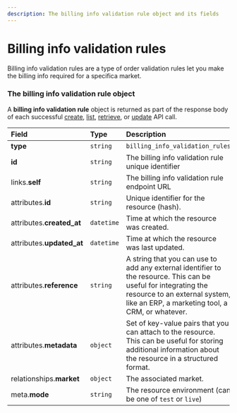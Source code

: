 ```yaml
---
description: The billing info validation rule object and its fields
---
```


# Billing info validation rules

Billing info validation rules are a type of order validation rules let you make the billing info required for a specifica market.


### The billing info validation rule object

A **billing info validation rule** object is returned as part of the response body of each successful
[create](https://docs.commercelayer.io/api/resources/billing_info_validation_rules/create_billing_info_validation_rule),
[list](https://docs.commercelayer.io/api/resources/billing_info_validation_rules/list_billing_info_validation_rules),
[retrieve](https://docs.commercelayer.io/api/resources/billing_info_validation_rules/retrieve_billing_info_validation_rule),
or [update](https://docs.commercelayer.io/api/resources/billing_info_validation_rules/update_billing_info_validation_rule) API call.

| Field | Type | Description |
| :--- | :--- | :--- |
| **type** | `string` | `billing_info_validation_rules` |
| **id** | `string` | The billing info validation rule unique identifier |
| links.**self** | `string` | The billing info validation rule endpoint URL |
| attributes.**id** | `string` | Unique identifier for the resource (hash). |
| attributes.**created_at** | `datetime` | Time at which the resource was created. |
| attributes.**updated_at** | `datetime` | Time at which the resource was last updated. |
| attributes.**reference** | `string` | A string that you can use to add any external identifier to the resource. This can be useful for integrating the resource to an external system, like an ERP, a marketing tool, a CRM, or whatever. |
| attributes.**metadata** | `object` | Set of key-value pairs that you can attach to the resource. This can be useful for storing additional information about the resource in a structured format. |
| relationships.**market** | `object` | The associated market. |
| meta.**mode** | `string` | The resource environment \(can be one of `test` or `live`\) |
